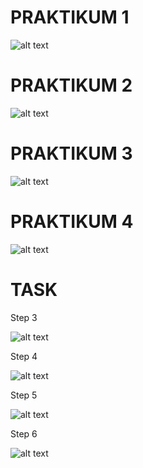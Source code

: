 # PRAKTIKUM 1

![alt text](image.png)

# PRAKTIKUM 2

![alt text](image-1.png)

# PRAKTIKUM 3

![alt text](image-2.png)

# PRAKTIKUM 4

![alt text](image-3.png)

# TASK

Step 3

![alt text](code.png)

Step 4

![alt text](code-1.png)

Step 5

![alt text](code-2.png)

Step 6

![alt text](code-3.png)
